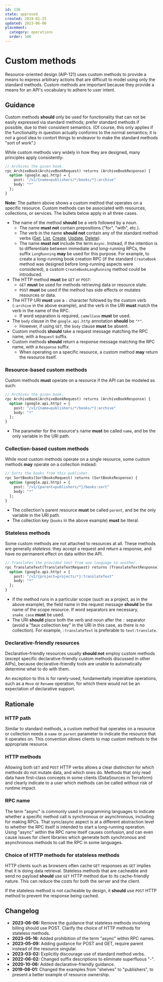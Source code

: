 ```yaml
---
id: 136
state: approved
created: 2019-01-25
updated: 2023-06-06
placement:
  category: operations
  order: 100
---
```


# Custom methods

Resource-oriented design (AIP-121) uses custom methods to provide a means to
express arbitrary actions that are difficult to model using only the standard
methods. Custom methods are important because they provide a means for an API's
vocabulary to adhere to user intent.

## Guidance

Custom methods **should** only be used for functionality that can not be easily
expressed via standard methods; prefer standard methods if possible, due to
their consistent semantics. (Of course, this only applies if the functionality
in question actually conforms to the normal semantics; it is _not_ a good idea
to contort things to endeavor to make the standard methods "sort of work".)

While custom methods vary widely in how they are designed, many principles
apply consistently:

```proto
// Archives the given book.
rpc ArchiveBook(ArchiveBookRequest) returns (ArchiveBookResponse) {
  option (google.api.http) = {
    post: "/v1/{name=publishers/*/books/*}:archive"
    body: "*"
  };
}
```

**Note:** The pattern above shows a custom method that operates on a specific
resource. Custom methods can be associated with resources, collections, or
services. The bullets below apply in all three cases.

- The name of the method **should** be a verb followed by a noun.
  - The name **must not** contain prepositions ("for", "with", etc.).
  - The verb in the name **should not** contain any of the standard method verbs ([Get][],
    [List][], [Create][], [Update][], [Delete][]).
  - The name **must not** include the term `Async`. Instead, if the intention is
    to differentiate between immediate and long-running RPCs, the suffix `LongRunning`
    **may** be used for this purpose. For example, to create a long-running book creation
    RPC (if the standard `CreateBook` method was designed before long-running aspects were
    considered), a custom `CreateBookLongRunning` method could be introduced.
- The HTTP method **must** be `GET` or `POST`:
  - `GET` **must** be used for methods retrieving data or resource state.
  - `POST` **must** be used if the method has side effects or mutates resources
    or data.
- The HTTP URI **must** use a `:` character followed by the custom verb
  (`:archive` in the above example), and the verb in the URI **must** match the
  verb in the name of the RPC.
  - If word separation is required, `camelCase` **must** be used.
- The `body` clause in the `google.api.http` annotation **should** be `"*"`.
  - However, if using `GET`, the `body` clause **must** be absent.
- Custom methods **should** take a request message matching the RPC
  name, with a `Request` suffix.
- Custom methods **should** return a response message matching the RPC
  name, with a `Response` suffix.
  - When operating on a specific resource, a custom method **may** return the
    resource itself.


### Resource-based custom methods

Custom methods **must** operate on a resource if the API can be modeled
as such:

```proto
// Archives the given book.
rpc ArchiveBook(ArchiveBookRequest) returns (ArchiveBookResponse) {
  option (google.api.http) = {
    post: "/v1/{name=publishers/*/books/*}:archive"
    body: "*"
  };
}
```

- The parameter for the resource's name **must** be called `name`, and
  be the only variable in the URI path.

### Collection-based custom methods

While most custom methods operate on a single resource, some custom methods
**may** operate on a collection instead:

```proto
// Sorts the books from this publisher.
rpc SortBooks(SortBooksRequest) returns (SortBooksResponse) {
  option (google.api.http) = {
    post: "/v1/{parent=publishers/*}/books:sort"
    body: "*"
  };
}
```

- The collection's parent resource **must** be called `parent`, and
  be the only variable in the URI path.
- The collection key (`books` in the above example) **must** be literal.

### Stateless methods

Some custom methods are not attached to resources at all. These methods are
generally _stateless_: they accept a request and return a response, and have no
permanent effect on data within the API.

```proto
// Translates the provided text from one language to another.
rpc TranslateText(TranslateTextRequest) returns (TranslateTextResponse) {
  option (google.api.http) = {
    post: "/v1/{project=projects/*}:translateText"
    body: "*"
  };
}
```

- If the method runs in a particular scope (such as a project, as in the above
  example), the field name in the request message **should** be the name of the
  scope resource. If word separators are necessary, `snake_case` **must** be
  used.
- The URI **should** place both the verb and noun after the `:` separator
  (avoid a "faux collection key" in the URI in this case, as there is no
  collection). For example, `:translateText` is preferable to `text:translate`.

### Declarative-friendly resources

Declarative-friendly resources usually **should not** employ custom methods
(except specific declarative-friendly custom methods discussed in other AIPs),
because declarative-friendly tools are unable to automatically determine what
to do with them.

An exception to this is for rarely-used, fundamentally imperative operations,
such as a `Move` or `Rename` operation, for which there would not be an
expectation of declarative support.

## Rationale

### HTTP path

Similar to standard methods, a custom method that operates on a resource or
collection needs a `name` or `parent` parameter to indicate the resource that it
operates on. This convention allows clients to map custom methods to the
appropriate resource.

### HTTP methods

Allowing both `GET` and `POST` HTTP verbs allows a clear distinction for
which methods do not mutate data, and which ones do. Methods that only
read data have first-class concepts in some clients (DataSources in
Terraform) and clearly indicate to a user which methods can be called
without risk of runtime impact.


[get]: ./0131.md
[list]: ./0132.md
[create]: ./0133.md
[update]: ./0134.md
[delete]: ./0135.md

### RPC name

The term "async" is commonly used in programming languages to indicate whether
a specific method call is synchronous or asynchronous, including for making RPCs.
That sync/async aspect is at a different abstraction level to whether the RPC
itself is intended to start a long-running operation. Using "async" within the
RPC name itself causes confusion, and can even cause issues for client libraries
which generate both synchronous and asynchronous methods to call the RPC in some
languages.

### Choice of HTTP methods for stateless methods

HTTP clients such as browsers often cache `GET` responses as `GET` implies that
it is doing data retrieval. Stateless methods that are cacheable and send no
payload **should** use `GET` HTTP method due to its cache-friendly nature. 
This can reduce the costs for both the server and the client.

If the stateless method is not cacheable by design, it **should** use `POST`
HTTP method to prevent the response being cached.

## Changelog

- **2023-06-06:** Remove the guidance that stateless methods involving
  billing should use POST. Clarify the choice of HTTP methods for stateless
  methods.
- **2023-05-16:** Added prohibition of the term "async" within RPC names.
- **2023-05-09:** Adding guidance for POST and GET, require parent instead of
  the resource singular.
- **2023-03-02:** Explicitly discourage use of standard method verbs.
- **2022-06-02:** Changed suffix descriptions to eliminate superfluous "-".
- **2020-10-06:** Added declarative-friendly guidance.
- **2019-08-01:** Changed the examples from "shelves" to "publishers", to
  present a better example of resource ownership.
